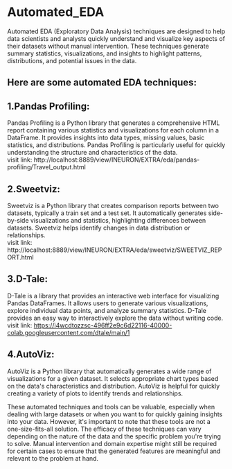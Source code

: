 # Automated_EDA

Automated EDA (Exploratory Data Analysis) techniques are designed to help data scientists and analysts quickly understand and visualize key aspects of their datasets without manual intervention. 
These techniques generate summary statistics, visualizations, and insights to highlight patterns, distributions, and potential issues in the data.

## Here are some automated EDA techniques:

## 1.Pandas Profiling: 
Pandas Profiling is a Python library that generates a comprehensive HTML report containing various statistics and visualizations for each column in a DataFrame. It provides insights into data types, missing values, basic statistics, and distributions. Pandas Profiling is particularly useful for quickly understanding the structure and characteristics of the data.\
visit link: http://localhost:8889/view/INEURON/EXTRA/eda/pandas-profiling/Travel_output.html

## 2.Sweetviz:
Sweetviz is a Python library that creates comparison reports between two datasets, typically a train set and a test set. It automatically generates side-by-side visualizations and statistics, highlighting differences between datasets. Sweetviz helps identify changes in data distribution or relationships.\
visit link: http://localhost:8889/view/INEURON/EXTRA/eda/sweetviz/SWEETVIZ_REPORT.html

## 3.D-Tale: 
D-Tale is a library that provides an interactive web interface for visualizing Pandas DataFrames. It allows users to generate various visualizations, explore individual data points, and analyze summary statistics. D-Tale provides an easy way to interactively explore the data without writing code.\
visit link: https://i4wcdtozzsc-496ff2e9c6d22116-40000-colab.googleusercontent.com/dtale/main/1

## 4.AutoViz: 
AutoViz is a Python library that automatically generates a wide range of visualizations for a given dataset. It selects appropriate chart types based on the data's characteristics and distribution. AutoViz is helpful for quickly creating a variety of plots to identify trends and relationships.


These automated techniques and tools can be valuable, especially when dealing with large datasets or when you want to for quickly gaining insights into your data. However, it's important to note that these tools are not a one-size-fits-all solution. The efficacy of these techniques can vary depending on the nature of the data and the specific problem you're trying to solve. Manual intervention and domain expertise might still be required for certain cases to ensure that the generated features are meaningful and relevant to the problem at hand.
